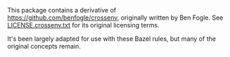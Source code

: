 This package contains a derivative of https://github.com/benfogle/crossenv,
originally written by Ben Fogle. See
[LICENSE.crossenv.txt](LICENSE.crossenv.txt) for its original licensing terms.

It's been largely adapted for use with these Bazel rules, but many of the original concepts remain.
